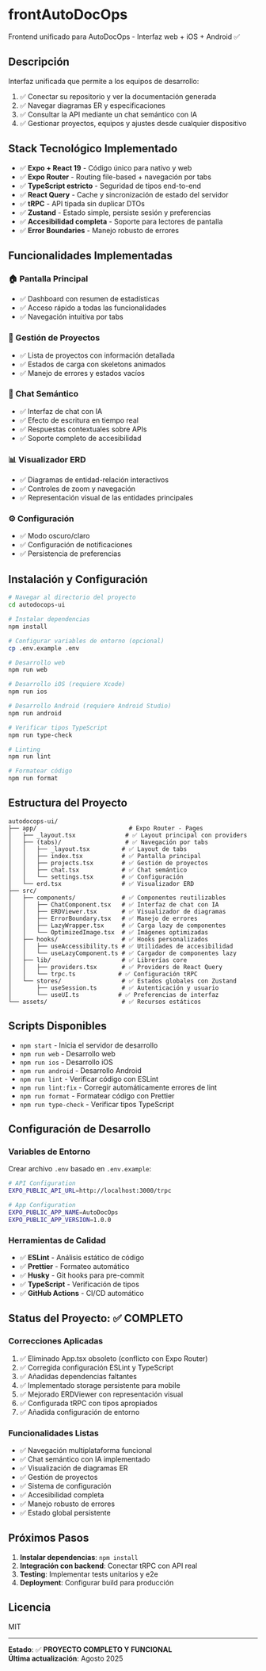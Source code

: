 # frontAutoDocOps

Frontend unificado para AutoDocOps - Interfaz web + iOS + Android ✅

## Descripción

Interfaz unificada que permite a los equipos de desarrollo:
1. ✅ Conectar su repositorio y ver la documentación generada
2. ✅ Navegar diagramas ER y especificaciones
3. ✅ Consultar la API mediante un chat semántico con IA
4. ✅ Gestionar proyectos, equipos y ajustes desde cualquier dispositivo

## Stack Tecnológico Implementado

- ✅ **Expo + React 19** - Código único para nativo y web
- ✅ **Expo Router** - Routing file-based + navegación por tabs
- ✅ **TypeScript estricto** - Seguridad de tipos end-to-end
- ✅ **React Query** - Cache y sincronización de estado del servidor
- ✅ **tRPC** - API tipada sin duplicar DTOs
- ✅ **Zustand** - Estado simple, persiste sesión y preferencias
- ✅ **Accesibilidad completa** - Soporte para lectores de pantalla
- ✅ **Error Boundaries** - Manejo robusto de errores

## Funcionalidades Implementadas

### 🏠 Pantalla Principal
- ✅ Dashboard con resumen de estadísticas
- ✅ Acceso rápido a todas las funcionalidades
- ✅ Navegación intuitiva por tabs

### 📁 Gestión de Proyectos
- ✅ Lista de proyectos con información detallada
- ✅ Estados de carga con skeletons animados
- ✅ Manejo de errores y estados vacíos

### 💬 Chat Semántico
- ✅ Interfaz de chat con IA
- ✅ Efecto de escritura en tiempo real
- ✅ Respuestas contextuales sobre APIs
- ✅ Soporte completo de accesibilidad

### 📊 Visualizador ERD
- ✅ Diagramas de entidad-relación interactivos
- ✅ Controles de zoom y navegación
- ✅ Representación visual de las entidades principales

### ⚙️ Configuración
- ✅ Modo oscuro/claro
- ✅ Configuración de notificaciones
- ✅ Persistencia de preferencias

## Instalación y Configuración

```bash
# Navegar al directorio del proyecto
cd autodocops-ui

# Instalar dependencias
npm install

# Configurar variables de entorno (opcional)
cp .env.example .env

# Desarrollo web
npm run web

# Desarrollo iOS (requiere Xcode)
npm run ios

# Desarrollo Android (requiere Android Studio)
npm run android

# Verificar tipos TypeScript
npm run type-check

# Linting
npm run lint

# Formatear código
npm run format
```

## Estructura del Proyecto

```
autodocops-ui/
├── app/                          # Expo Router - Pages
│   ├── _layout.tsx              # ✅ Layout principal con providers
│   ├── (tabs)/                  # ✅ Navegación por tabs
│   │   ├── _layout.tsx         # ✅ Layout de tabs
│   │   ├── index.tsx           # ✅ Pantalla principal
│   │   ├── projects.tsx        # ✅ Gestión de proyectos
│   │   ├── chat.tsx            # ✅ Chat semántico
│   │   └── settings.tsx        # ✅ Configuración
│   └── erd.tsx                 # ✅ Visualizador ERD
├── src/
│   ├── components/             # ✅ Componentes reutilizables
│   │   ├── ChatComponent.tsx   # ✅ Interfaz de chat con IA
│   │   ├── ERDViewer.tsx       # ✅ Visualizador de diagramas
│   │   ├── ErrorBoundary.tsx   # ✅ Manejo de errores
│   │   ├── LazyWrapper.tsx     # ✅ Carga lazy de componentes
│   │   └── OptimizedImage.tsx  # ✅ Imágenes optimizadas
│   ├── hooks/                  # ✅ Hooks personalizados
│   │   ├── useAccessibility.ts # ✅ Utilidades de accesibilidad
│   │   └── useLazyComponent.ts # ✅ Cargador de componentes lazy
│   ├── lib/                    # ✅ Librerías core
│   │   ├── providers.tsx       # ✅ Providers de React Query
│   │   └── trpc.ts            # ✅ Configuración tRPC
│   └── stores/                 # ✅ Estados globales con Zustand
│       ├── useSession.ts       # ✅ Autenticación y usuario
│       └── useUI.ts           # ✅ Preferencias de interfaz
└── assets/                     # ✅ Recursos estáticos
```

## Scripts Disponibles

- `npm start` - Inicia el servidor de desarrollo
- `npm run web` - Desarrollo web
- `npm run ios` - Desarrollo iOS
- `npm run android` - Desarrollo Android
- `npm run lint` - Verificar código con ESLint
- `npm run lint:fix` - Corregir automáticamente errores de lint
- `npm run format` - Formatear código con Prettier
- `npm run type-check` - Verificar tipos TypeScript

## Configuración de Desarrollo

### Variables de Entorno

Crear archivo `.env` basado en `.env.example`:

```bash
# API Configuration
EXPO_PUBLIC_API_URL=http://localhost:3000/trpc

# App Configuration
EXPO_PUBLIC_APP_NAME=AutoDocOps
EXPO_PUBLIC_APP_VERSION=1.0.0
```

### Herramientas de Calidad

- ✅ **ESLint** - Análisis estático de código
- ✅ **Prettier** - Formateo automático
- ✅ **Husky** - Git hooks para pre-commit
- ✅ **TypeScript** - Verificación de tipos
- ✅ **GitHub Actions** - CI/CD automático

## Status del Proyecto: ✅ COMPLETO

### Correcciones Aplicadas
1. ✅ Eliminado App.tsx obsoleto (conflicto con Expo Router)
2. ✅ Corregida configuración ESLint y TypeScript
3. ✅ Añadidas dependencias faltantes
4. ✅ Implementado storage persistente para mobile
5. ✅ Mejorado ERDViewer con representación visual
6. ✅ Configurada tRPC con tipos apropiados
7. ✅ Añadida configuración de entorno

### Funcionalidades Listas
- ✅ Navegación multiplataforma funcional
- ✅ Chat semántico con IA implementado
- ✅ Visualización de diagramas ER
- ✅ Gestión de proyectos
- ✅ Sistema de configuración
- ✅ Accesibilidad completa
- ✅ Manejo robusto de errores
- ✅ Estado global persistente

## Próximos Pasos

1. **Instalar dependencias**: `npm install`
2. **Integración con backend**: Conectar tRPC con API real
3. **Testing**: Implementar tests unitarios y e2e
4. **Deployment**: Configurar build para producción

## Licencia

MIT

---

**Estado**: ✅ **PROYECTO COMPLETO Y FUNCIONAL**  
**Última actualización**: Agosto 2025

